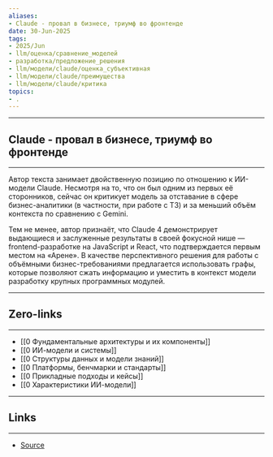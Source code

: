 ```yaml
---
aliases: 
- Claude - провал в бизнесе, триумф во фронтенде 
date: 30-Jun-2025
tags:
- 2025/Jun
- llm/оценка/сравнение_моделей
- разработка/предложение_решения
- llm/модели/claude/оценка_субъективная
- llm/модели/claude/преимущества
- llm/модели/claude/критика
topics:
- .
---
```

-----
##  Claude - провал в бизнесе, триумф во фронтенде 
-----
Автор текста занимает двойственную позицию по отношению к ИИ-модели Claude. Несмотря на то, что он был одним из первых её сторонников, сейчас он критикует модель за отставание в сфере бизнес-аналитики (в частности, при работе с ТЗ) и за меньший объём контекста по сравнению с Gemini.

Тем не менее, автор признаёт, что Claude 4 демонстрирует выдающиеся и заслуженные результаты в своей фокусной нише — frontend-разработке на JavaScript и React, что подтверждается первым местом на «Арене». В качестве перспективного решения для работы с объёмными бизнес-требованиями предлагается использовать графы, которые позволяют сжать информацию и уместить в контекст модели разработку крупных программных модулей.

---
## Zero-links
---
- [[0 Фундаментальные архитектуры и их компоненты]]
- [[0 ИИ-модели и системы]]
- [[0 Структуры данных и модели знаний]]
- [[0 Платформы, бенчмарки и стандарты]]
- [[0 Прикладные подходы и кейсы]]
- [[0 Характеристики ИИ-модели]]

---
## Links
---
- [Source](https://t.me/turboproject/1722)